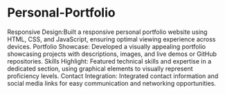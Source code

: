 # Personal-Portfolio

Responsive Design:Built a responsive personal portfolio website using HTML, CSS, and JavaScript, ensuring optimal viewing experience across devices.
Portfolio Showcase: Developed a visually appealing portfolio showcasing projects with descriptions, images, and live demos or GitHub repositories.
Skills Highlight: Featured technical skills and expertise in a dedicated section, using graphical elements to visually represent proficiency levels.
Contact Integration: Integrated contact information and social media links for easy communication and networking opportunities.
